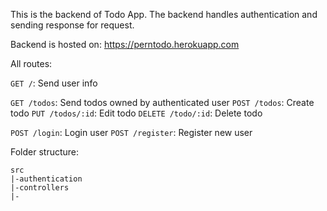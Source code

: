 This is the backend of Todo App. 
The backend handles authentication and sending response for request.

Backend is hosted on: https://perntodo.herokuapp.com

All routes:

`GET /`: Send user info

`GET /todos`: Send todos owned by authenticated user
`POST /todos`: Create todo
`PUT /todos/:id`: Edit todo
`DELETE /todo/:id`: Delete todo

`POST /login`: Login user
`POST /register`: Register new user

Folder structure:
```
src
|-authentication
|-controllers
|-
```
